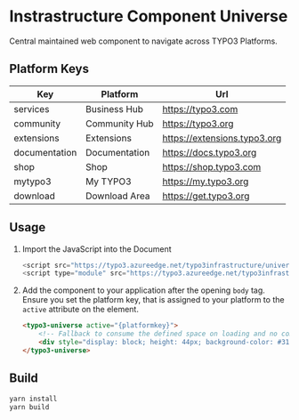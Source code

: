 # Instrastructure Component Universe

Central maintained web component to navigate across TYPO3 Platforms.

## Platform Keys

| Key             | Platform          | Url                            |
|-----------------|-------------------|--------------------------------|
| services        | Business Hub      | https://typo3.com              |
| community       | Community Hub     | https://typo3.org              |
| extensions      | Extensions        | https://extensions.typo3.org   |
| documentation   | Documentation     | https://docs.typo3.org         |
| shop            | Shop              | https://shop.typo3.com         |
| mytypo3         | My TYPO3          | https://my.typo3.org           |
| download        | Download Area     | https://get.typo3.org          |

## Usage

1. Import the JavaScript into the Document

    ```javascript
    <script src="https://typo3.azureedge.net/typo3infrastructure/universe/dist/webcomponents-loader.js"></script>
    <script type="module" src="https://typo3.azureedge.net/typo3infrastructure/universe/dist/typo3-universe.js"></script>
    ```

2.  Add the component to your application after the opening `body` tag.
    Ensure you set the platform key, that is assigned to your platform
    to the `active` attribute on the element.

    ```html
    <typo3-universe active="{platformkey}">
        <!-- Fallback to consume the defined space on loading and no component support -->
        <div style="display: block; height: 44px; background-color: #313131;"></div>
    </typo3-universe>
    ```

## Build

```bash
yarn install
yarn build
```

